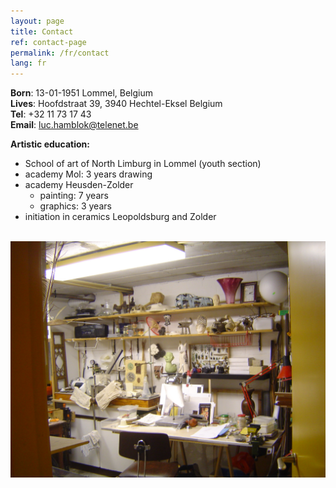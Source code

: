 ```yaml
---
layout: page
title: Contact
ref: contact-page
permalink: /fr/contact
lang: fr
---
```


**Born**: 13-01-1951 Lommel, Belgium  
**Lives**: Hoofdstraat 39, 3940 Hechtel-Eksel Belgium  
**Tel**: +32 11 73 17 43  
**Email**: [luc.hamblok@telenet.be](mailto:luc.hamblok@telenet.be)  

**Artistic education:**
- School of art of North Limburg in Lommel (youth section)
- academy Mol: 3 years drawing
- academy Heusden-Zolder
  - painting: 7 years
  - graphics: 3 years
- initiation in ceramics Leopoldsburg and Zolder

<br>

<img src="/assets/DSC08551.jpg" width="550" alt="Luc Hamblok" title="Luc Hamblok" align="left"> 
